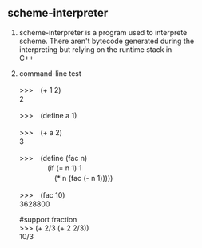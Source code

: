 scheme-interpreter
-----------------------------------------------------
1.  scheme-interpreter is a program used to interprete  
    scheme. There aren't bytecode generated during the  
    interpreting but relying on the runtime stack in  
    C++

2.  command-line test 
    
    \>\>\>　(+ 1 2)  
    2

    \>\>\>　(define a 1) 

    \>\>\>　(+ a 2)  
    3

    \>\>\>　(define (fac n)  
　　　　(if (= n 1) 1  
　　　　　(* n (fac (- n 1)))))  

    \>\>\>　(fac 10)  
    3628800
    
    \#support fraction  
    \>\>\>  (+ 2/3 (+ 2 2/3))  
    10/3
    
